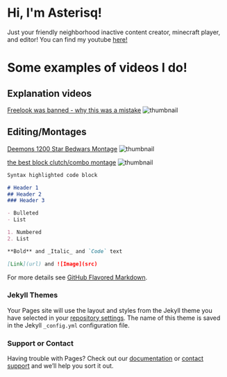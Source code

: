 # Hi, I'm Asterisq!

Just your friendly neighborhood inactive content creator, minecraft player, and editor! You can find my youtube [here!](https://youtube.com/asterisq)

# Some examples of videos I do!

## Explanation videos


[Freelook was banned - why this was a mistake](https://youtu.be/8TRcJnWrXVo)
![thumbnail](https://cdn.discordapp.com/attachments/810651060683014144/892575808760184872/freelook.jpg)


## Editing/Montages


[Deemons 1200 Star Bedwars Montage](https://youtu.be/JlkFOh4bGto)
![thumbnail](https://cdn.discordapp.com/attachments/810651060683014144/892580238956040252/1.2k_montage.jpg)


[the best block clutch/combo montage](https://youtu.be/ylmRQNBETZg)
![thumbnail](https://cdn.discordapp.com/attachments/810651060683014144/892577748227342366/clutch_edit_thumbnail.png)

```markdown
Syntax highlighted code block

# Header 1
## Header 2
### Header 3

- Bulleted
- List

1. Numbered
2. List

**Bold** and _Italic_ and `Code` text

[Link](url) and ![Image](src)
```

For more details see [GitHub Flavored Markdown](https://guides.github.com/features/mastering-markdown/).

### Jekyll Themes

Your Pages site will use the layout and styles from the Jekyll theme you have selected in your [repository settings](https://github.com/kale-eb/asterisq/settings/pages). The name of this theme is saved in the Jekyll `_config.yml` configuration file.

### Support or Contact

Having trouble with Pages? Check out our [documentation](https://docs.github.com/categories/github-pages-basics/) or [contact support](https://support.github.com/contact) and we’ll help you sort it out.
